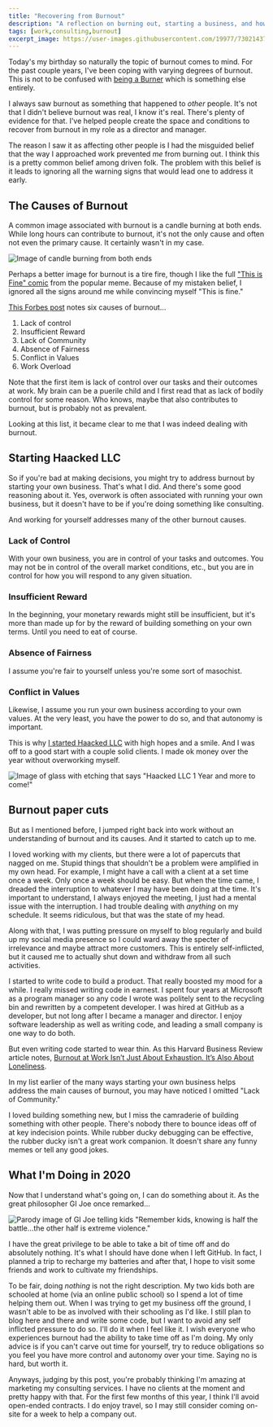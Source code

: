 ```yaml
---
title: "Recovering from Burnout"
description: "A reflection on burning out, starting a business, and how that all came to a head."
tags: [work,consulting,burnout]
excerpt_image: https://user-images.githubusercontent.com/19977/73021437-7566eb00-3ddc-11ea-91f2-619d688f7a61.jpg
---
```


Today's my birthday so naturally the topic of burnout comes to mind. For the past couple years, I've been coping with varying degrees of burnout. This is not to be confused with [being a Burner](https://haacked.com/archive/2005/09/09/PhotosFromBurningMan.aspx/) which is something else entirely.

I always saw burnout as something that happened to _other_ people. It's not that I didn't believe burnout was real, I know it's real. There's plenty of evidence for that. I've helped people create the space and conditions to recover from burnout in my role as a director and manager.

The reason I saw it as affecting other people is I had the misguided belief that the way I approached work prevented _me_ from burning out. I think this is a pretty common belief among driven folk. The problem with this belief is it leads to ignoring all the warning signs that would lead one to address it early.

## The Causes of Burnout

A common image associated with burnout is a candle burning at both ends. While long hours can contribute to burnout, it's not the only cause and often not even the primary cause. It certainly wasn't in my case.

![Image of candle burning from both ends](https://user-images.githubusercontent.com/19977/73021437-7566eb00-3ddc-11ea-91f2-619d688f7a61.jpg "Flickr image by frankieleon CC BY 2.0")

Perhaps a better image for burnout is a tire fire, though I like the full ["This is Fine" comic](http://gunshowcomic.com/648) from the popular meme. Because of my mistaken belief, I ignored all the signs around me while convincing myself "This is fine."

[This Forbes post](https://www.forbes.com/sites/johnrampton/2015/05/13/the-6-causes-of-professional-burnout-and-how-to-avoid-them/) notes six causes of burnout...

1. Lack of control
2. Insufficient Reward
3. Lack of Community
4. Absence of Fairness
5. Conflict in Values
6. Work Overload

Note that the first item is lack of control over our tasks and their outcomes at work. My brain can be a puerile child and I first read that as lack of bodily control for some reason. Who knows, maybe that also contributes to burnout, but is probably not as prevalent.

Looking at this list, it became clear to me that I was indeed dealing with burnout.

## Starting Haacked LLC

So if you're bad at making decisions, you might try to address burnout by starting your own business. That's what I did. And there's some good reasoning about it. Yes, overwork is often associated with running your own business, but it doesn't have to be if you're doing something like consulting.

And working for yourself addresses many of the other burnout causes.

### Lack of Control

With your own business, you are in control of your tasks and outcomes. You may not be in control of the overall market conditions, etc., but you are in control for how you will respond to any given situation.

### Insufficient Reward

In the beginning, your monetary rewards might still be insufficient, but it's more than made up for by the reward of building something on your own terms. Until you need to eat of course.

### Absence of Fairness

I assume you're fair to yourself unless you're some sort of masochist.

### Conflict in Values

Likewise, I assume you run your own business according to your own values. At the very least, you have the power to do so, and that autonomy is important.

This is why [I started Haacked LLC](https://haacked.com/archive/2019/01/07/haacked-llc/) with high hopes and a smile. And I was off to a good start with a couple solid clients. I made ok money over the year without overworking myself.

![Image of glass with etching that says "Haacked LLC 1 Year and more to come!"](https://user-images.githubusercontent.com/19977/72922729-6d3a7d00-3d02-11ea-9ea1-36354deff63d.jpg)

## Burnout paper cuts

But as I mentioned before, I jumped right back into work without an understanding of burnout and its causes. And it started to catch up to me.

I loved working with my clients, but there were a lot of papercuts that nagged on me. Stupid things that shouldn't be a problem were amplified in my own head. For example, I might have a call with a client at a set time once a week. Only once a week should be easy. But when the time came, I dreaded the interruption to whatever I may have been doing at the time. It's important to understand, I always enjoyed the meeting, I just had a mental issue with the interruption. I had trouble dealing with _anything_ on my schedule. It seems ridiculous, but that was the state of my head.

Along with that, I was putting pressure on myself to blog regularly and build up my social media presence so I could ward away the specter of irrelevance and maybe attract more customers. This is entirely self-inflicted, but it caused me to actually shut down and withdraw from all such activities.

I started to write code to build a product. That really boosted my mood for a while. I really missed writing code in earnest. I spent four years at Microsoft as a program manager so any code I wrote was politely sent to the recycling bin and rewritten by a competent developer. I was hired at GitHub as a developer, but not long after I became a manager and director. I enjoy software leadership as well as writing code, and leading a small company is one way to do both.

But even writing code started to wear thin. As this Harvard Business Review article notes, [Burnout at Work Isn’t Just About Exhaustion. It’s Also About Loneliness](https://hbr.org/2017/06/burnout-at-work-isnt-just-about-exhaustion-its-also-about-loneliness).

In my list earlier of the many ways starting your own business helps address the main causes of burnout, you may have noticed I omitted "Lack of Community."

I loved building something new, but I miss the camraderie of building something with other people. There's nobody there to bounce ideas off of at key indecision points. While rubber ducky debugging can be effective, the rubber ducky isn't a great work companion. It doesn't share any funny memes or tell any good jokes.

## What I'm Doing in 2020

Now that I understand what's going on, I can do something about it. As the great philosopher GI Joe once remarked...

![Parody image of GI Joe telling kids "Remember kids, knowing is half the battle...the other half is extreme violence."](https://user-images.githubusercontent.com/19977/72928987-d4116380-3d0d-11ea-98eb-27f99414e6b4.png)

I have the great privilege to be able to take a bit of time off and do absolutely nothing. It's what I should have done when I left GitHub. In fact, I planned a trip to recharge my batteries and after that, I hope to visit some friends and work to cultivate my friendships.

To be fair, doing _nothing_ is not the right description. My two kids both are schooled at home (via an online public school) so I spend a lot of time helping them out. When I was trying to get my business off the ground, I wasn't able to be as involved with their schooling as I'd like. I still plan to blog here and there and write some code, but I want to avoid any self inflicted pressure to do so. I'll do it when I feel like it. I wish everyone who experiences burnout had the ability to take time off as I'm doing. My only advice is if you can't carve out time for yourself, try to reduce obligations so you feel you have more control and autonomy over your time. Saying no is hard, but worth it.

Anyways, judging by this post, you're probably thinking I'm amazing at marketing my consulting services. I have no clients at the moment and pretty happy with that. For the first few months of this year, I think I'll avoid open-ended contracts. I do enjoy travel, so I may still consider coming on-site for a week to help a company out.
